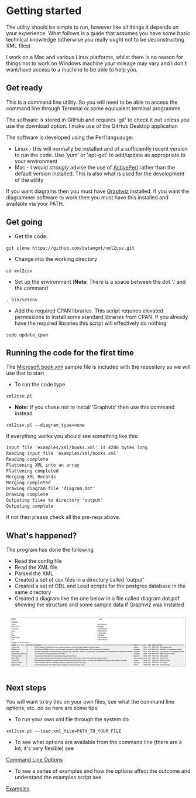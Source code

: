 # Getting started

The utility should be simple to run, however like all things it depends on your experience. What follows is a guide that assumes you have some basic technical knowledge (otherwise you really ought not to be deconstructing XML files)

I work on a Mac and various Linux platforms, whilst there is no reason for things not to work on Windows machine your mileage may vary and I don't want/have access to a machine to be able to help you.

## Get ready

This is a command line utility. So you will need to be able to access the command line through Terminal or some equivalent terminal programme

The software is stored in GitHub and requires 'git' to check it out unless you use the download option. I make use of the GitHub Desktop application

The software is developed using the Perl languauge:

   * Linux - this will normally be installed and of a sufficiently recent version to run the code. Use 'yum' or 'apt-get' to add/update as appropriate to your environment
   * Mac - I would *strongly* advise the use of [ActivePerl](https://www.activestate.com/products/perl/downloads/) rather than the default version installed. This is also what is used for the development of the utility

If you want diagrams then you must have [Graphviz](https://www.graphviz.org/download/) installed. If you want the diagrammer software to work then you must have this installed and available via your PATH.
   
## Get going

   * Get the code:
   
`git clone https://github.com/datamgmt/xml2csv.git `
   
   * Change into the working directory

`cd xml2csv`

   * Set up the environment (**Note**: There is a space between the dot '.' and the command
   
`. bin/setenv`

   * Add the required CPAN libraries. This script requires elevated permissions to install some standard libraries from CPAN. If you already have the required libraries this script will effectively do nothing
      
`sudo update_cpan`
      
## Running the code for the first time

The [Microsoft book.xml](https://docs.microsoft.com/en-us/previous-versions/windows/desktop/ms762271(v%3Dvs.85)) sample file is included with the repository so we will use that to start

   * To run the code type
   
`xml2csv.pl`
 
   * **Note:** If you chose not to install 'Graphviz' then use this command instead
   
`xml2csv.pl --diagram_type=none`
          
If everything works you should see something like this:
````
Input file 'examples/xml/books.xml' is 4286 bytes long
Reading input file 'examples/xml/books.xml'
Reading complete
Flattening XML into an array
Flattening completed
Merging XML Records
Merging completed
Drawing diagram file 'diagram.dot'
Drawing complete
Outputing files to directory 'output'
Outputing complete
````
If not then please check all the pre-reqs above.

## What's happened?

The program has done the following

 * Read the config file
 * Read the XML file
 * Parsed the XML 
 * Created a set of csv files in a directory called 'output'
 * Created a set of DDL and Load scripts for the postgres database in the same directory
 * Created a diagram like the one below in a file called diagram.dot.pdf showing the structure and some sample data if Graphviz was installed
 
 ![Diagram](../images/book_xml.png)
 
## Next steps
 
 You will want to try this on your own files, see what the command line options, etc. do so here are some tips:
 
  * To run your own xml file through the system do
  
`xml2csv.pl --load_xml_file=PATH_TO_YOUR_FILE` 

* To see what options are available from the command line (there are a lot, it's very flexible) see

[Command Line Options](../documentation/Options.md)

* To see a series of examples and how the options affect the outcome and understand the examples script see

[Examples](../documentation/Examples.md)